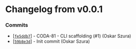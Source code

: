 # Changelog from v0.0.1
### Commits
* [[`fe5ddb7`](http://github.com/coda-it/cli/commit/fe5ddb785a75f185f4a5e1ab62aebf2942c51951)] - CODA-81 - CLI scaffolding (#1) (Oskar Szura)
* [[`59b8e3d`](http://github.com/coda-it/cli/commit/59b8e3dace5fbe05dce8794df016f98894b80935)] - Init commit (Oskar Szura)